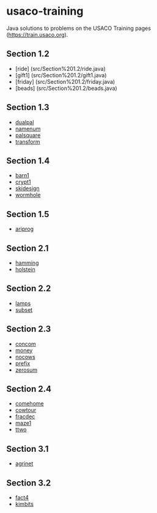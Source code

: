 # usaco-training
Java solutions to problems on the USACO Training pages (https://train.usaco.org).

## Section 1.2
- [ride] (src/Section%201.2/ride.java)
- [gift1] (src/Section%201.2/gift1.java)
- [friday] (src/Section%201.2/friday.java)
- [beads] (src/Section%201.2/beads.java)

## Section 1.3
- [dualpal](src/Section%201.3/dualpal.java)
- [namenum](src/Section%201.3/namenum.java)
- [palsquare](src/Section%201.3/palsquare.java)
- [transform](src/Section%201.3/transform.java)

## Section 1.4
- [barn1](src/Section%201.4/barn1.java)
- [crypt1](src/Section%201.4/crypt1.java)
- [skidesign](src/Section%201.4/skidesign.java)
- [wormhole](src/Section%201.4/wormhole.java)

## Section 1.5
- [ariprog](src/Section%201.5/ariprog.java)

## Section 2.1
- [hamming](src/Section%202.1/hamming.java)
- [holstein](src/Section%202.1/holstein.java)

## Section 2.2
- [lamps](src/Section%202.2/lamps.java)
- [subset](src/Section%202.2/subset.java)

## Section 2.3
- [concom](src/Section%202.3/concom.java)
- [money](src/Section%202.3/money.java)
- [nocows](src/Section%202.3/nocows.java)
- [prefix](src/Section%202.3/prefix.java)
- [zerosum](src/Section%202.3/zerosum.java)

## Section 2.4
- [comehome](src/Section%202.4/comehome.java)
- [cowtour](src/Section%202.4/cowtour.java)
- [fracdec](src/Section%202.4/fracdec.java)
- [maze1](src/Section%202.4/maze1.java)
- [ttwo](src/Section%202.4/ttwo.java)

## Section 3.1
- [agrinet](src/Section%203.1/agrinet.java)

## Section 3.2
- [fact4](src/Section%203.2/fact4.java)
- [kimbits](src/Section%203.2/kimbits.java)
